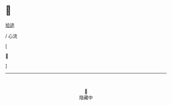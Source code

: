 # 💭


<div class="nav-tab">
  <a href="../../cages"><p class="not">拾迹</p></a>
  <p class="now">/&nbsp;心流</p>
</div>

<div class="nav-tab">
  <p class="bord">[</p>
  <p class="now">🚧</p>
  <p class="bord">]</p>
</div>

---

<center><br><br>🔐<br>隐藏中</center>
